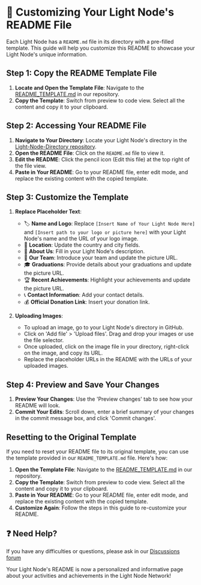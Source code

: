 # 📝 Customizing Your Light Node's README File

Each Light Node has a `README.md` file in its directory with a pre-filled template. This guide will help you customize this README to showcase your Light Node's unique information.

## Step 1: Copy the README Template File

1. **Locate and Open the Template File**: Navigate to the [README_TEMPLATE.md](https://github.com/MyFirstBitcoin/Light-Node-Directory/blob/main/README_TEMPLATE.md) in our repository.
3. **Copy the Template**: Switch from preview to code view. Select all the content and copy it to your clipboard. 

## Step 2: Accessing Your README File

1. **Navigate to Your Directory**: Locate your Light Node's directory in the [Light-Node-Directory repository](https://github.com/MyFirstBitcoin/Light-Node-Directory).
2. **Open the README File**: Click on the `README.md` file to view it.
3. **Edit the README**: Click the pencil icon (Edit this file) at the top right of the file view.
4. **Paste in Your README**: Go to your README file, enter edit mode, and replace the existing content with the copied template.

## Step 3: Customize the Template

1. **Replace Placeholder Text**: 
    - 🏷️ **Name and Logo**: Replace `[Insert Name of Your Light Node Here]` and `[Insert path to your logo or picture here]` with your Light Node's name and the URL of your logo image.
    - 📍 **Location**: Update the country and city fields.
    - 📖 **About Us**: Fill in your Light Node's description.
    - 👥 **Our Team**: Introduce your team and update the picture URL.
    - 🎓 **Graduations**: Provide details about your graduations and update the picture URL.
    - 🏆 **Recent Achievements**: Highlight your achievements and update the picture URL.
    - 📞 **Contact Information**: Add your contact details.
    - 💰 **Official Donation Link**: Insert your donation link.

2. **Uploading Images**: 
    - To upload an image, go to your Light Node's directory in GitHub.
    - Click on 'Add file' > 'Upload files'. Drag and drop your images or use the file selector.
    - Once uploaded, click on the image file in your directory, right-click on the image, and copy its URL.
    - Replace the placeholder URLs in the README with the URLs of your uploaded images.

## Step 4: Preview and Save Your Changes

1. **Preview Your Changes**: Use the 'Preview changes' tab to see how your README will look.
2. **Commit Your Edits**: Scroll down, enter a brief summary of your changes in the commit message box, and click 'Commit changes'.

## Resetting to the Original Template

If you need to reset your README file to its original template, you can use the template provided in our `README_TEMPLATE.md` file. Here's how:

1. **Open the Template File**: Navigate to the [README_TEMPLATE.md](https://github.com/MyFirstBitcoin/Light-Node-Directory/blob/main/README_TEMPLATE.md) in our repository.
2. **Copy the Template**: Switch from preview to code view. Select all the content and copy it to your clipboard. 
3. **Paste in Your README**: Go to your README file, enter edit mode, and replace the existing content with the copied template.
4. **Customize Again**: Follow the steps in this guide to re-customize your README.

## ❓ Need Help?

If you have any difficulties or questions, please ask in our [Discussions forum](https://github.com/orgs/MyFirstBitcoin/discussions)

Your Light Node's README is now a personalized and informative page about your activities and achievements in the Light Node Network!

